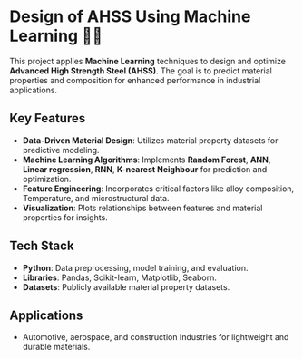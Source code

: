 # Design of AHSS Using Machine Learning 🔧🤖  

This project applies **Machine Learning** techniques to design and optimize **Advanced High Strength Steel (AHSS)**. The goal is to predict material properties and composition for enhanced performance in industrial applications.  

## Key Features  
- **Data-Driven Material Design**: Utilizes material property datasets for predictive modeling.  
- **Machine Learning Algorithms**: Implements **Random Forest**, **ANN**, **Linear regression**, **RNN**, **K-nearest Neighbour** for prediction and optimization.  
- **Feature Engineering**: Incorporates critical factors like alloy composition, Temperature, and microstructural data.  
- **Visualization**: Plots relationships between features and material properties for insights.  

## Tech Stack  
- **Python**: Data preprocessing, model training, and evaluation.  
- **Libraries**: Pandas, Scikit-learn, Matplotlib, Seaborn.  
- **Datasets**: Publicly available material property datasets.  

## Applications  
- Automotive, aerospace, and construction Industries for lightweight and durable materials.  


